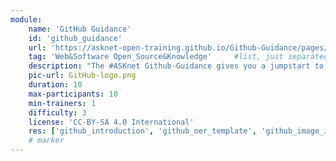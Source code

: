 ```yaml
---
module:
    name: 'GitHub Guidance'
    id: 'github_guidance'
    url: 'https://asknet-open-training.github.io/Github-Guidance/pages/github-repo'
    tag: 'Web&Software Open_Source&Knowledge'     #list, just separated by blank space, e.g. 'Web Open_Source'
    description: "The #ASKnet Github-Guidance gives you a jumpstart to use Github: Creating repositores, share your ideas/projects and knowledge with others and grow up with your community."
    pic-url: GitHub-logo.png
    duration: 10
    max-participants: 10
    min-trainers: 1
    difficulty: 3
    license: 'CC-BY-SA 4.0 International'
    res: ['github_introduction', 'github_oer_template', 'github_image_integration']       #IDs of the resources. e.g. ['askotec'], or if more: ['askotec', 'ohg']
    # marker
---  
```

